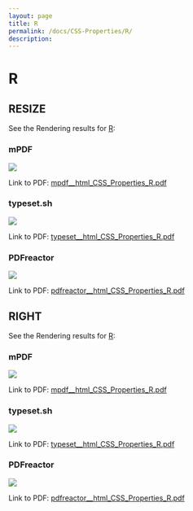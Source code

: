 ```yaml
---
layout: page
title: R
permalink: /docs/CSS-Properties/R/
description: 
---
```


# R



## RESIZE

See the Rendering results for [R](/html/CSS%20Properties/R):

### mPDF
![](mpdf__html_CSS_Properties_R.png) 

Link to PDF: [mpdf__html_CSS_Properties_R.pdf](mpdf__html_CSS_Properties_R.pdf)

### typeset.sh
![](typeset__html_CSS_Properties_R.png) 

Link to PDF: [typeset__html_CSS_Properties_R.pdf](typeset__html_CSS_Properties_R.pdf)

### PDFreactor
![](pdfreactor__html_CSS_Properties_R.png) 

Link to PDF: [pdfreactor__html_CSS_Properties_R.pdf](pdfreactor__html_CSS_Properties_R.pdf)

## RIGHT

See the Rendering results for [R](/html/CSS%20Properties/R):

### mPDF
![](mpdf__html_CSS_Properties_R.png) 

Link to PDF: [mpdf__html_CSS_Properties_R.pdf](mpdf__html_CSS_Properties_R.pdf)

### typeset.sh
![](typeset__html_CSS_Properties_R.png) 

Link to PDF: [typeset__html_CSS_Properties_R.pdf](typeset__html_CSS_Properties_R.pdf)

### PDFreactor
![](pdfreactor__html_CSS_Properties_R.png) 

Link to PDF: [pdfreactor__html_CSS_Properties_R.pdf](pdfreactor__html_CSS_Properties_R.pdf)


